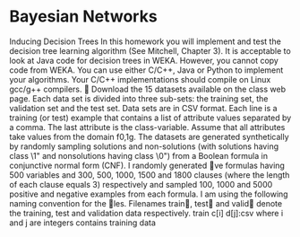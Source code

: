 # Bayesian Networks
Inducing Decision Trees
In this homework you will implement and test the decision tree learning
algorithm (See Mitchell, Chapter 3). It is acceptable to look at Java code
for decision trees in WEKA. However, you cannot copy code from WEKA.
You can use either C/C++, Java or Python to implement your algorithms.
Your C/C++ implementations should compile on Linux gcc/g++
compilers.
 Download the 15 datasets available on the class web page. Each data
set is divided into three sub-sets: the training set, the validation set
and the test set. Data sets are in CSV format. Each line is a training
(or test) example that contains a list of attribute values separated by
a comma. The last attribute is the class-variable. Assume that all
attributes take values from the domain f0,1g.
The datasets are generated synthetically by randomly sampling solutions
and non-solutions (with solutions having class \1" and nonsolutions
having class \0") from a Boolean formula in conjunctive normal
form (CNF). I randomly generated ve formulas having 500 variables
and 300, 500, 1000, 1500 and 1800 clauses (where the length
of each clause equals 3) respectively and sampled 100, 1000 and 5000
positive and negative examples from each formula. I am using the
following naming convention for the les. Filenames train, test
and valid denote the training, test and validation data respectively.
train c[i] d[j]:csv where i and j are integers contains training data
